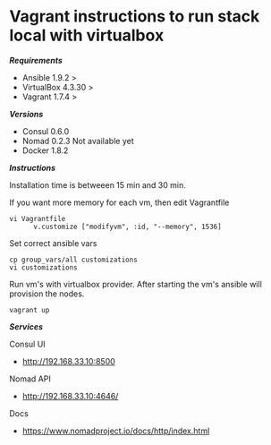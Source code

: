 # Vagrant instructions to run stack local with virtualbox

***Requirements***

- Ansible 1.9.2 >
- VirtualBox 4.3.30 >
- Vagrant 1.7.4 >

***Versions***

- Consul 0.6.0
- Nomad 0.2.3    Not available yet
- Docker 1.8.2

***Instructions***

Installation time is betweeen 15 min and 30 min.

If you want more memory for each vm, then edit Vagrantfile

```
vi Vagrantfile
      v.customize ["modifyvm", :id, "--memory", 1536]
```

Set correct ansible vars

```
cp group_vars/all customizations
vi customizations
```

Run vm's with virtualbox provider. After starting the vm's ansible will provision the nodes.

```
vagrant up 
```

***Services***

Consul UI

* http://192.168.33.10:8500

Nomad API

* http://192.168.33.10:4646/

Docs
* https://www.nomadproject.io/docs/http/index.html

